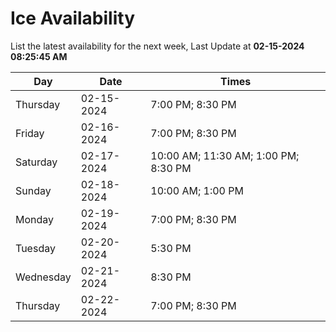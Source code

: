 # Ice Availability

List the latest availability for the next week, Last Update at **02-15-2024 08:25:45 AM**

| Day         | Date        | Times       |
| ----------- | ----------- | ----------- |
|Thursday|02-15-2024|7:00 PM; 8:30 PM|
|Friday|02-16-2024|7:00 PM; 8:30 PM|
|Saturday|02-17-2024|10:00 AM; 11:30 AM; 1:00 PM; 8:30 PM|
|Sunday|02-18-2024|10:00 AM; 1:00 PM|
|Monday|02-19-2024|7:00 PM; 8:30 PM|
|Tuesday|02-20-2024|5:30 PM|
|Wednesday|02-21-2024|8:30 PM|
|Thursday|02-22-2024|7:00 PM; 8:30 PM|
